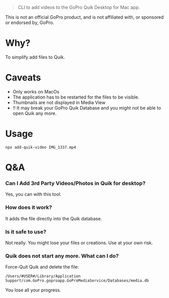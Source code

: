 > CLI to add videos to the GoPro Quik Desktop for Mac app. 

This is not an official GoPro product, and is not affiliated with, or sponsored or endorsed by, GoPro.

# Why?
To simplify add files to Quik.  

# Caveats
- Only works on MacOs
- The application has to be restarted for the files to be visible. 
- Thumbnails are not displayed in Media View
- !! It may break your GoPro Quik Database and you might not be able to open Quik any more. 
# Usage

    npx add-quik-video IMG_1337.mp4

# Q&A

### Can I Add 3rd Party Videos/Photos in Quik for desktop?
Yes, you can with this tool. 

### How does it work?
It adds the file directly into the Quik database. 

### Is it safe to use?
Not really. You might lose your files or creations. Use at your own risk.

 ### Quik does not start any more. What can I do?
Force-Quit Quik and delete the file: 

    /Users/#USER#/Library/Application Support/com.GoPro.goproapp.GoProMediaService/Databases/media.db
    
You lose all your progress. 

